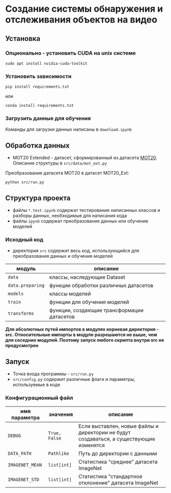 # Создание системы обнаружения и отслеживания объектов на видео
## Установка 
### Опционально - установить CUDA на unix системе

`sudo apt install nvidia-cuda-toolkit`

### Установить зависимости 

`pip install requirements.txt`

или 

`conda install requirements.txt`

### Загрузить данные для обучения

Команды для загрузки данных написаны в `download.ipynb`

## Обработка данных

- MOT20 Extended - датасет, сформированный из датасета [MOT20](https://motchallenge.net). Описание структуры в `src/data/mot_ext.py`

Преобразование датасета MOT20 в датасет MOT20_Ext:

`python src/run.py`

## Структура проекта

- файлы `*.test.ipynb` содержат тестирование написанных классов и разборы данных, необходимые для написания кода
- файлы `ipynb` содержат преобразования данных или обучение моделей

### Исходный код

- директория `src` содержит весь код, использующийся для преобразования данных и обучения моделей


| модуль | описание
|-|-
| `data` | классы, наследующие Dataset
| `data.preparing` | функции обработки различных датасетов
| `models` | классы моделей
| `train` | функции для обучения моделей
| `transforms` | функции, создающие трансформации датасетов

**Для абсолютных путей импортов в модулях корневая директория - src. Относительные импорты в модуле разрешаются не выше, чем для соседних модулей. Поэтому запуск любого скрипта внутри src не предусмотрен**

## Запуск

- Точка входа программы - `src/run.py` 
- `src/config.py` содержит различные флаги и параметры, используемые в коде

### Конфигурационный файл

| имя параметра | значения | описание 
| - | - | -
| `DEBUG` | `True, False` | Если выставлен, новые файлы и директории не будут создаваться, а существующие изменятся
| `DATA_PATH` | `Pathlike` | Путь до директории с данными
| `IMAGENET_MEAN` | `list[int]` | Статистика "среднее" датасета ImageNet
| `IMAGENET_STD` | `list[int]` | Статистика "стандартное отклонение" датасета ImageNet

<!-- ### Режимы запуска `run.py` -->


<!-- | ключ  | аргументы  |  описание |
|---|---|---|
| `-cd, --create-dataset`  | <>  | Создает указанный датасет и сохраняет его в директорию  | -->
